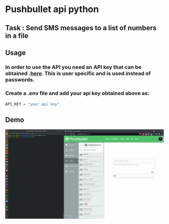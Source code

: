# Pushbullet api python
## Task : Send SMS messages to a list of numbers in a file
## Usage
### In order to use the API you need an API key that can be obtained .[here](https://www.pushbullet.com/account). This is user specific and is used instead of passwords.
### Create a .env file and add your api key obtained above as:
```python
API_KEY = "your api key"
```
## Demo
<img src="images/v1.gif"></img>
